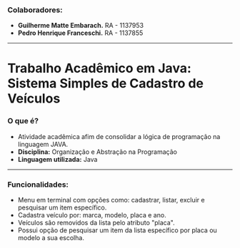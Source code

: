 ### Colaboradores:

* **Guilherme Matte Embarach.** RA - 1137953
* **Pedro Henrique Franceschi.** RA - 1137855
  
---

# Trabalho Acadêmico em Java: Sistema Simples de Cadastro de Veículos
### O que é?
* Atividade acadêmica afim de consolidar a lógica de programação na linguagem JAVA.
* **Disciplina:** Organização e Abstração na Programação
* **Linguagem utilizada:** Java
---
### Funcionalidades:
* Menu em terminal com opções como: cadastrar, listar, excluir e pesquisar um item específico.
* Cadastra veículo por: marca, modelo, placa e ano.
* Veículos são removidos da lista pelo atributo "placa".
* Possui opção de pesquisar um item da lista específico por placa ou modelo a sua escolha.
